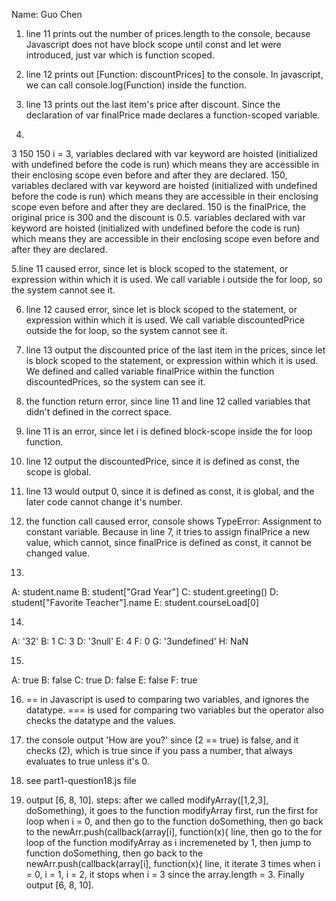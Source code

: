 Name: Guo Chen

1. line 11 prints out the number of prices.length to the console, because Javascript does not have block scope until const and let were introduced, just var which is function scoped.

2. line 12 prints out [Function: discountPrices] to the console. In javascript, we can call console.log(Function) inside the function. 

3. line 13 prints out the last item's price after discount. Since the declaration of var finalPrice made declares a function-scoped variable.

4.
3
150
150
i = 3, variables declared with var keyword are hoisted (initialized with undefined before the code is run) which means they are accessible in their enclosing scope even before and after they are declared. 
150, variables declared with var keyword are hoisted (initialized with undefined before the code is run) which means they are accessible in their enclosing scope even before and after they are declared. 
150 is the finalPrice, the original price is 300 and the discount is 0.5. variables declared with var keyword are hoisted (initialized with undefined before the code is run) which means they are accessible in their enclosing scope even before and after they are declared. 

5.line 11 caused error, since let is block scoped to the statement, or expression within which it is used. We call variable i outside the for loop, so the system cannot see it.

6. line 12 caused error, since let is block scoped to the statement, or expression within which it is used. We call variable discountedPrice outside the for loop, so the system cannot see it.

7. line 13 output the discounted price of the last item in the prices, since let is block scoped to the statement, or expression within which it is used. We defined and called variable finalPrice within the function discountedPrices, so the system can see it.

8. the function return error, since line 11 and line 12 called variables that didn't defined in the correct space.

9. line 11 is an error, since let i is defined block-scope inside the for loop function.

10. line 12 output the discountedPrice, since it is defined as const, the scope is global.

11. line 13 would output 0, since it is defined as const, it is global, and the later code cannot change it's number.

12. the function call caused error, console shows TypeError: Assignment to constant variable. Because in line 7, it tries to assign finalPrice a new value, which cannot, since finalPrice is defined as const, it cannot be changed value.

13.
A: student.name
B: student["Grad Year"]
C: student.greeting()
D: student["Favorite Teacher"].name
E: student.courseLoad[0]

14.
A: '32'
B: 1
C: 3
D: '3null'
E: 4
F: 0
G: '3undefined'
H: NaN

15.
A: true
B: false
C: true
D: false
E: false
F: true

16. == in Javascript is used to comparing two variables, and ignores the datatype. === is used for comparing two variables but the operator also checks the datatype and the values.

17. the console output 'How are you?' since (2 == true) is false, and it checks (2), which is true since if you pass a number, that always evaluates to true unless it's 0. 

18. see part1-question18.js file

19. output [6, 8, 10]. steps: after we called modifyArray([1,2,3], doSomething), it goes to the function modifyArray first, run the first for loop when i = 0, and then go to the function doSomething, then go back to the newArr.push(callback(array[i], function(x){ line, then go to the for loop of the function modifyArray as i incremeneted by 1, then jump to function doSomething, then go back to the newArr.push(callback(array[i], function(x){ line, it iterate 3 times when i = 0, i = 1, i = 2, it stops when i = 3 since the array.length = 3. Finally output [6, 8, 10].
